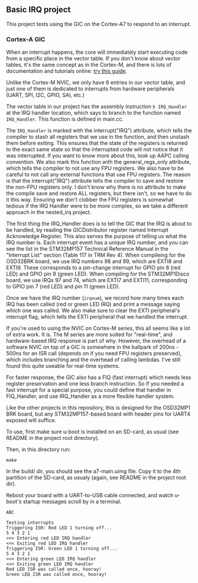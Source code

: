 ## Basic IRQ project

This project tests using the GIC on the Cortex-A7 to respond to an interrupt.

### Cortex-A GIC
When an interrupt happens, the core will immediately start executing code from
a specific place in the vector table. If you don't know about vector tables,
it's the same concept as in the Cortex-M, and there is lots of documentation
and tutorials online: [try this
guide](https://interrupt.memfault.com/blog/arm-cortex-m-exceptions-and-nvic).

Unlike the Cortex-M NVIC, we only have 6 entries in our vector table, and just one of them is dedicated to interrupts from hardware peripherals (UART, SPI, I2C, GPIO, SAI, etc.)

The vector table in our project has the assembly instruction `b IRQ_Handler` at
the IRQ handler location, which says to branch to the function named
`IRQ_Handler`. This function is defined in main.cc. 

The `IRQ_Handler` is marked with the interrupt("IRQ") attribute, which tells
the compiler to stash all registers that we use in the function, and then unstash
them before exiting. This ensures that the state of the registers is returned to 
the exact same state so that the interrupted code will not notice that it was
interrupted. If you want to know more about this, look up AAPC calling convention.
We also mark this function with the general_regs_only attribute, which tells
the compiler to not use any FPU registers. We also have to be careful to not call
any external functions that use FPU registers. The reason is that the interrupt("IRQ")
attribute tells the compiler to save and restore the non-FPU registers only. I
don't know why there is no attribute to make the compile save and restore ALL registers,
but there isn't, so we have to do it this way. Ensuring we don't clobber the FPU
registers is somewhat tedious if the IRQ Handler were to be more complex,
so we take a different approach in the nested_irq project.

The first thing the IRQ_Handler does is to tell the GIC that the IRQ is about
to be handled, by reading the GICDistributor register named Interrupt
Acknowledge Register. This also serves the purpose of telling us what the IRQ
number is. Each interrupt event has a unique IRQ number, and you can see the
list in the STM32MP157 Technical Reference Manual in the "Interrupt List"
section (Table 117 in TRM Rev 4). When compileing for the OSD32BRK board, we
use IRQ numbers 98 and 99, which are EXTI8 and EXTI9. These corresponds to a
pin-change interrupt for GPIO pin 8 (red LED) and GPIO pin 9 (green LED). When
compiling for the STM32MP1Disco board, we use IRQs 97 and 74, which are EXTI7
and EXTI11, corresponding to GPIO pin 7 (red LED) and pin 11 (green LED).

Once we have the IRQ number (`irqnum`), we record how many times each IRQ has
been called (red or green LED IRQ) and print a message saying which one was called.
We also make sure to clear the EXTI peripheral's interrupt flag, which tells the EXTI
peripheral that we handled the interrupt.

If you're used to using the NVIC on Cortex-M series, this all seems like a lot
of extra work. It is. The M series are more suited for "real-time", and
hardware-based IRQ response is part of why. However, the overhead of a software
NVIC on top of a GIC is somewhere in the ballpark of 200ns - 500ns for an ISR call
(depends on if you need FPU registers preserved), which includes branching and
the overhead of calling lambdas.  I've still found this quite useable for
real-time systems. 

For faster response, the GIC also has a FIQ (fast interrupt) which needs less
register preservation and one less branch instruction. So if you needed a fast
interrupt for a special purpose, you could define that handler in FIQ_Handler,
and use IRQ_Handler as a more flexible handler system.

Like the other projects in this repository, this is designed for the OSD32MP1
BRK board, but any STM32MP157-based board with header pins for UART4 exposed
will suffice.

To use, first make sure u-boot is installed on an SD-card, as usual (see README
in the project root directory). 

Then, in this directory run:

```
make
```

In the build/ dir, you should see the a7-main.uimg file. Copy it to the 4th
partition of the SD-card, as usualy (again, see README in the project root
dir).

Reboot your board with a UART-to-USB cable connected, and watch u-boot's
startup messages scroll by in a terminal.

```
ABC

Testing interrupts
Triggering ISR: Red LED 1 turning off...
5 4 3 2 1
>>> Entering red LED IRQ handler
<<< Exiting red LED IRQ handler
Triggering ISR: Green LED 1 turning off...
5 4 3 2 1
>>> Entering green LED IRQ handler
<<< Exiting green LED IRQ handler
Red LED ISR was called once, hooray!
Green LED ISR was called once, hooray!
```


